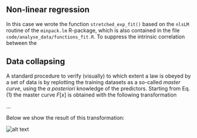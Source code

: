 
## Non-linear regression

In this case we wrote the function `stretched_exp_fit()` based on the `nlsLM` routine of the `minpack.lm` R-package, which is also contained in the file `code/analyse_data/functions_fit.R`. To suppress the intrinsic correlation between the 




## Data collapsing 

A standard procedure to verify (visually) to which extent a law is obeyed by a set of data is by replotting the training datasets as a so-called *master curve*, using the *a posteriori* knowledge of the predictors. Starting from Eq.(1) the master curve $F[x]$ is obtained with the following transformation 

...

Below we show the result of this transformation: 

![alt text](https://github.com/[username]/[reponame]/blob/main/collapse_all.png?raw=true)



